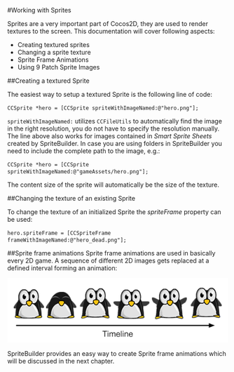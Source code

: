#Working with Sprites

Sprites are a very important part of Cocos2D, they are used to render textures to the screen. 
This documentation will cover following aspects:

- Creating textured sprites
- Changing a sprite texture
- Sprite Frame Animations
- Using 9 Patch Sprite Images

##Creating a textured Sprite

The easiest way to setup a textured Sprite is the following line of code:

	CCSprite *hero = [CCSprite spriteWithImageNamed:@"hero.png"];
	
`spriteWithImageNamed:` utilizes `CCFileUtils` to automatically find the image in the right resolution, you do not have to specify the resolution manually. The line above also works for images contained in *Smart Sprite Sheets* created by SpriteBuilder. In case you are using folders in SpriteBuilder you need to include the complete path to the image, e.g.:
	
	CCSprite *hero = [CCSprite spriteWithImageNamed:@"gameAssets/hero.png"];
	
The content size of the sprite will automatically be the size of the texture.

##Changing the texture of an existing Sprite

To change the texture of an initialized Sprite the *spriteFrame* property can be used:

	hero.spriteFrame = [CCSpriteFrame frameWithImageNamed:@"hero_dead.png"];
	
##Sprite frame animations
Sprite frame animations are used in basically every 2D game. A sequence of different 2D images gets replaced at a defined interval forming an animation:

![image](sprite-frame-animation-diagram.png)

SpriteBuilder provides an easy way to create Sprite frame animations which will be discussed in the next chapter.